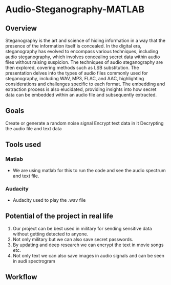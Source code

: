 # Audio-Steganography-MATLAB

## Overview
Steganography is the art and science of hiding information in a way that the presence of the information itself is concealed. In the digital era, steganography has evolved to encompass various techniques, including audio steganography, which involves concealing secret data within audio files without raising suspicion.
The techniques of audio steganography are then explored, covering methods such as LSB substitution.
The presentation delves into the types of audio files commonly used for steganography, including WAV, MP3, FLAC, and AAC, highlighting considerations and challenges specific to each format. The embedding and extraction process is also elucidated, providing insights into how secret data can be embedded within an audio file and subsequently extracted.
## Goals
Create or generate a random noise signal
Encrypt text data in it
Decrypting the audio file and text data

## Tools used
### Matlab
- We are using matlab for this to run the code and see the audio spectrum and text file.
### Audacity
- Audacity used to play the .wav file

## Potential of the project in real life
1. Our project can be best used in military for sending sensitive data without getting detected to anyone.
2. Not only military but we can also save secret passwords.
3. By updating and deep research we can encrypt the text in movie songs etc.
4. Not only text we can also save images in audio signals and can be seen in  audi spectrogram
## Workflow


